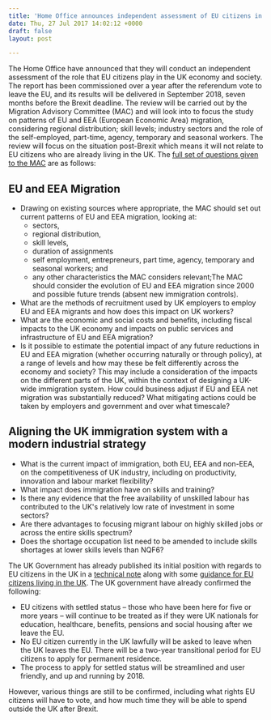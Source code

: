 ```yaml
---
title: 'Home Office announces independent assessment of EU citizens in the UK'
date: Thu, 27 Jul 2017 14:02:12 +0000
draft: false
layout: post

---
```


The Home Office have announced that they will conduct an independent assessment of the role that EU citizens play in the UK economy and society. The report has been commissioned over a year after the referendum vote to leave the EU, and its results will be delivered in September 2018, seven months before the Brexit deadline. The review will be carried out by the Migration Advisory Committee (MAC) and will look into to focus the study on patterns of EU and EEA (European Economic Area) migration, considering regional distribution; skill levels; industry sectors and the role of the self-employed, part-time, agency, temporary and seasonal workers. The review will focus on the situation post-Brexit which means it will not relate to EU citizens who are already living in the UK. The [full set of questions given to the MAC](https://www.gov.uk/government/publications/commissioning-letter-to-the-migration-advisory-committee) are as follows:

EU and EEA Migration
--------------------

*   Drawing on existing sources where appropriate, the MAC should set out current patterns of EU and EEA migration, looking at:
    *   sectors,
    *   regional distribution,
    *   skill levels,
    *   duration of assignments
    *   self employment, entrepreneurs, part time, agency, temporary and seasonal workers; and
    *   any other characteristics the MAC considers relevant;The MAC should consider the evolution of EU and EEA migration since 2000 and possible future trends (absent new immigration controls).
*   What are the methods of recruitment used by UK employers to employ EU and EEA migrants and how does this impact on UK workers?
*   What are the economic and social costs and benefits, including fiscal impacts to the UK economy and impacts on public services and infrastructure of EU and EEA migration?
*   Is it possible to estimate the potential impact of any future reductions in EU and EEA migration (whether occurring naturally or through policy), at a range of levels and how may these be felt differently across the economy and society? This may include a consideration of the impacts on the different parts of the UK, within the context of designing a UK-wide immigration system. How could business adjust if EU and EEA net migration was substantially reduced? What mitigating actions could be taken by employers and government and over what timescale?

Aligning the UK immigration system with a modern industrial strategy
--------------------------------------------------------------------

*   What is the current impact of immigration, both EU, EEA and non-EEA, on the competitiveness of UK industry, including on productivity, innovation and labour market flexibility?
*   What impact does immigration have on skills and training?
*   Is there any evidence that the free availability of unskilled labour has contributed to the UK's relatively low rate of investment in some sectors?
*   Are there advantages to focusing migrant labour on highly skilled jobs or across the entire skills spectrum?
*   Does the shortage occupation list need to be amended to include skills shortages at lower skills levels than NQF6?

The UK Government has already published its initial position with regards to EU citizens in the UK in a [technical note](http://www.smartcdn.co.uk/homeofficeR4/mailresponse.asp?tid=11319&em=10633063&turl=https://www.gov.uk/government/publications/joint-technical-note-on-the-comparison-of-eu-uk-positions-on-citizens-rights) along with some [guidance for EU citizens living in the UK](”http://www.smartcdn.co.uk/homeofficeR4/mailresponse.asp?tid=11319&em=10633063&turl=https://www.gov.uk/guidance/status-of-eu-nationals-in-the-uk-what-you-need-to-know”). The UK government have already confirmed the following:

*   EU citizens with settled status – those who have been here for five or more years – will continue to be treated as if they were UK nationals for education, healthcare, benefits, pensions and social housing after we leave the EU.
*   No EU citizen currently in the UK lawfully will be asked to leave when the UK leaves the EU. There will be a two-year transitional period for EU citizens to apply for permanent residence.
*   The process to apply for settled status will be streamlined and user friendly, and up and running by 2018.

However, various things are still to be confirmed, including what rights EU citizens will have to vote, and how much time they will be able to spend outside the UK after Brexit.
